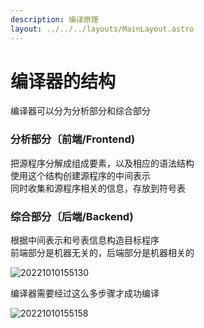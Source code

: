 ```yaml
---
description: 编译原理
layout: ../../../layouts/MainLayout.astro
---
```


# 编译器的结构

编译器可以分为分析部分和综合部分

### 分析部分〔前端/Frontend)

把源程序分解成组成要素，以及相应的语法结构  
使用这个结构创建源程序的中间表示  
同时收集和源程序相关的信息，存放到符号表

### 综合部分〔后端/Backend)

根据中间表示和号表信息构造目标程序  
前端部分是机器无关的，后端部分是机器相关的



![20221010155130](https://img-cdn.dustella.net/markdown/20221010155130.png)

编译器需要经过这么多步骤才成功编译

![20221010155158](https://img-cdn.dustella.net/markdown/20221010155158.png)

